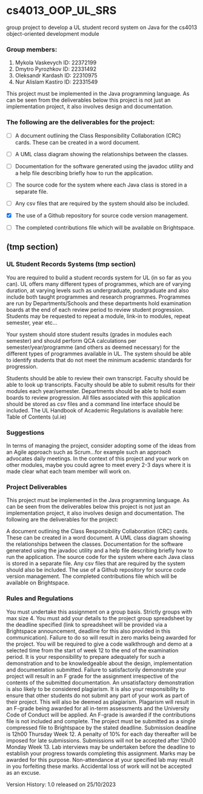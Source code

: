 # cs4013_OOP_UL_SRS
group project to develop a UL student record system on Java for the cs4013 object-oriented development module


### Group members:
1. Mykola Vaskevych    ID: 22372199
2. Dmytro Pyrozhkov    ID: 22331492
3. Oleksandr Kardash   ID: 22310975
4. Nur Alislam Kastiro ID: 22331549


This project must be implemented in the Java programming language. As can be seen
from the deliverables below this project is not just an implementation project, it also
involves design and documentation. 


### The following are the deliverables for the project:

- [ ] A document outlining the Class Responsibility Collaboration (CRC) cards. These
can be created in a word document.
- [ ] A UML class diagram showing the relationships between the classes.
- [ ] Documentation for the software generated using the javadoc utility and a help file
describing briefly how to run the application.
- [ ] The source code for the system where each Java class is stored in a separate file.
- [ ] Any csv files that are required by the system should also be included.
- [x] The use of a Github repository for source code version management.
- [ ] The completed contributions file which will be available on Brightspace.


## (tmp section)
### UL Student Records Systems (tmp section)
You are required to build a student records system for UL (in so far as you can). UL
offers many different types of programmes, which are of varying duration, at varying
levels such as undergraduate, postgraduate and also include both taught programmes and
research programmes. Programmes are run by Departments/Schools and these
departments hold examination boards at the end of each review period to review student
progression. Students may be requested to repeat a module, link-in to modules, repeat
semester, year etc…

Your system should store student results (grades in modules each semester) and should
perform QCA calculations per semester/year/programme (and others as deemed
necessary) for the different types of programmes available in UL. The system should be
able to identify students that do not meet the minimum academic standards for
progression.

Students should be able to review their own transcript. Faculty should be able to look up
transcripts. Faculty should be able to submit results for their modules each year/semester.
Departments should be able to hold exam boards to review progression.
All files associated with this application should be stored as csv files and a command line
interface should be included.
The UL Handbook of Academic Regulations is available here:
Table of Contents (ul.ie)

### Suggestions

In terms of managing the project, consider adopting some of the ideas from an
Agile approach such as Scrum…for example such an approach advocates daily
meetings. In the context of this project and your work on other modules, maybe
you could agree to meet every 2-3 days where it is made clear what each team
member will work on.

### Project Deliverables
This project must be implemented in the Java programming language. As can be seen
from the deliverables below this project is not just an implementation project, it also
involves design and documentation.
The following are the deliverables for the project:

 A document outlining the Class Responsibility Collaboration (CRC) cards. These
can be created in a word document.
 A UML class diagram showing the relationships between the classes.
 Documentation for the software generated using the javadoc utility and a help file
describing briefly how to run the application.
 The source code for the system where each Java class is stored in a separate file.
Any csv files that are required by the system should also be included.
 The use of a Github repository for source code version management.
 The completed contributions file which will be available on Brightspace.
 
### Rules and Regulations
 You must undertake this assignment on a group basis. Strictly groups with max
size 4.
 You must add your details to the project group spreadsheet by the deadline
specified (link to spreadsheet will be provided via a Brightspace announcement,
deadline for this also provided in this communication). Failure to do so will result
in zero marks being awarded for the project.
 You will be required to give a code walkthrough and demo at a selected time from
the start of week 12 to the end of the examination period. It is your responsibility
to prepare adequately for such a demonstration and to be knowledgeable about the
design, implementation and documentation submitted. Failure to satisfactorily
demonstrate your project will result in an F grade for the assignment irrespective
of the contents of the submitted documentation. An unsatisfactory demonstration
is also likely to be considered plagiarism. It is also your responsibility to ensure
that other students do not submit any part of your work as part of their project.
This will also be deemed as plagiarism. Plagarism will result in an F-grade being
awarded for all in-term assessments and the University Code of Conduct will be
applied.
 An F-grade is awarded if the contributions file is not included and complete.
 The project must be submitted as a single compressed file to Brightspace by the
stated deadline. Submission deadline is 12h00 Thursday Week 12. A penalty of
10% for each day thereafter will be imposed for late submissions. Submissions
will not be accepted after 12h00 Monday Week 13.
 Lab interviews may be undertaken before the deadline to establish your progress
towards completing this assignment. Marks may be awarded for this purpose.
Non-attendance at your specified lab may result in you forfeiting these marks.
 Accidental loss of work will not be accepted as an excuse. 

 Version History:
1.0 released on 25/10/2023 
